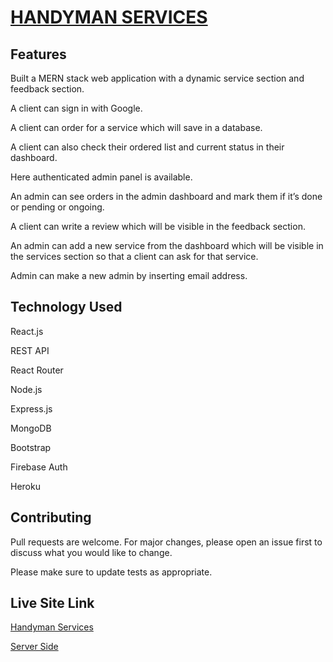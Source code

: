 # [HANDYMAN SERVICES](https://a-handyman-service.web.app/)


## Features
Built a MERN stack web application with a dynamic service section and feedback section.

A client can sign in with Google.

A client can order for a service which will save in a database.

A client can also check their ordered list and current status in their dashboard.

Here authenticated admin panel is available.

An admin can see orders in the admin dashboard and mark them if it’s done or pending or ongoing.

A client can write a review which will be visible in the feedback section.

An admin can add a new service from the dashboard which will be visible in the services section so that a client can ask for that service.

Admin can make a new admin by inserting email address.

## Technology Used
React.js

REST API

React Router

Node.js

Express.js

MongoDB

Bootstrap

Firebase Auth

Heroku

## Contributing
Pull requests are welcome. For major changes, please open an issue first to discuss what you would like to change.

Please make sure to update tests as appropriate.

## Live Site Link
[Handyman Services](https://a-handyman-service.web.app/)

[Server Side](https://github.com/Porgramming-Hero-web-course/complete-website-server-fariaabid)